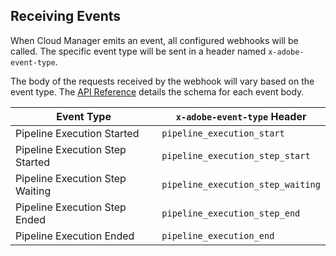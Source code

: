 ## Receiving Events

When Cloud Manager emits an event, all configured webhooks will be called. The specific event type will be sent in a header named `x-adobe-event-type`.

The body of the requests received by the webhook will vary based on the event type. The [API Reference](swagger-specs/events.yaml) details the schema for each event body.

| Event Type                      | `x-adobe-event-type` Header       |
|---------------------------------|-----------------------------------|
| Pipeline Execution Started      | `pipeline_execution_start`        |
| Pipeline Execution Step Started | `pipeline_execution_step_start`   |
| Pipeline Execution Step Waiting | `pipeline_execution_step_waiting` |
| Pipeline Execution Step Ended   | `pipeline_execution_step_end`     |
| Pipeline Execution Ended        | `pipeline_execution_end`          |